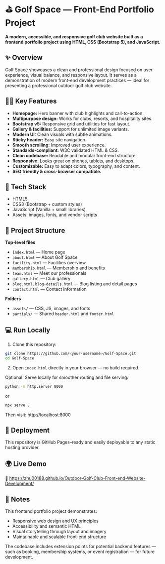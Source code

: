 # ⛳ Golf Space — Front-End Portfolio Project

**A modern, accessible, and responsive golf club website built as a frontend portfolio project using HTML, CSS (Bootstrap 5), and JavaScript.**

## ✨ Overview

Golf Space showcases a clean and professional design focused on user experience, visual balance, and responsive layout. It serves as a demonstration of modern front-end development practices — ideal for presenting a professional outdoor golf club website.

## 🏌️‍♂️ Key Features

- **Homepage:** Hero banner with club highlights and call-to-action.
- **Multipurpose design:** Works for clubs, resorts, and hospitality sites.
- **Bootstrap v5:** Responsive grid and utilities for fast layout.
- **Gallery & facilities:** Support for unlimited image variants.
- **Modern UI:** Clean visuals with subtle animations.
- **Sticky header:** Easy site navigation.
- **Smooth scrolling:** Improved user experience.
- **Standards-compliant:** W3C validated HTML & CSS.
- **Clean codebase:** Readable and modular front-end structure.
- **Responsive:** Looks great on phones, tablets, and desktops.
- **Customizable:** Easy to adapt colors, typography, and content.
- **SEO friendly & cross-browser compatible.**

## 🧩 Tech Stack

- HTML5
- CSS3 (Bootstrap + custom styles)
- JavaScript (Vanilla + small libraries)
- Assets: images, fonts, and vendor scripts

## 📁 Project Structure

**Top-level files**

- `index.html` — Home page
- `about.html` — About Golf Space
- `facility.html` — Facilities overview
- `membership.html` — Membership and benefits
- `team.html` — Meet our professionals
- `gallery.html` — Club gallery
- `blog.html`, `blog-details.html` — Blog listing and detail pages
- `contact.html` — Contact information

**Folders**

- `assets/` — CSS, JS, images, and fonts
- `partials/` — Shared `header.html` and `footer.html`

## 💻 Run Locally

1. Clone this repository:

```bash
git clone https://github.com/<your-username>/Golf-Space.git
cd Golf-Space
```

2. Open `index.html` directly in your browser — no build required.

Optional: Serve locally for smoother routing and file serving:

```bash
python -m http.server 8000
```

or

```bash
npx serve .
```

Then visit: http://localhost:8000

## 🚀 Deployment

This repository is GitHub Pages–ready and easily deployable to any static hosting provider.


## 🌍 Live Demo

🔗 https://zhu00188.github.io/Outdoor-Golf-Club-Front-end-Website-Development/


## 📝 Notes

This frontend portfolio project demonstrates:

- Responsive web design and UX principles
- Accessibility and semantic HTML
- Visual storytelling through layout and imagery
- Maintainable and scalable front-end structure

The codebase includes extension points for potential backend features — such as booking, membership systems, or event registration — for future development.
